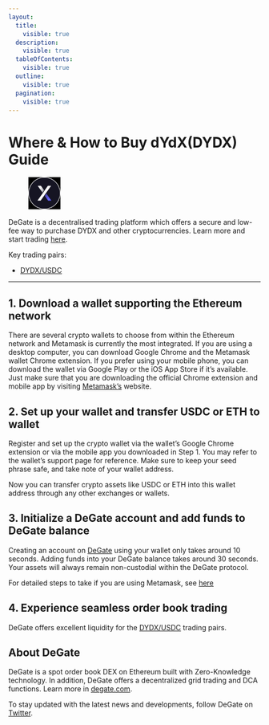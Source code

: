 ```yaml
---
layout:
  title:
    visible: true
  description:
    visible: true
  tableOfContents:
    visible: true
  outline:
    visible: true
  pagination:
    visible: true
---
```


# Where & How to Buy dYdX(DYDX) Guide

<figure><img src="../.gitbook/assets/dydx_0x92d6c1e31e14520e676a687f0a93788b716beff51716284224477.jpg" alt="DYDX" width="64"><figcaption></figcaption></figure>

DeGate is a decentralised trading platform which offers a secure and low-fee way to purchase DYDX and other cryptocurrencies. Learn more and start trading [here](https://app.degate.com/trade/USDC/0x92d6c1e31e14520e676a687f0a93788b716beff5?utm_source=howtobuy).&#x20;

Key trading pairs:

* [DYDX/USDC](https://app.degate.com/trade/USDC/0x92d6c1e31e14520e676a687f0a93788b716beff5?utm_source=howtobuy)

***

## 1. Download a wallet supporting the Ethereum network

There are several crypto wallets to choose from within the Ethereum network and Metamask is currently the most integrated. If you are using a desktop computer, you can download Google Chrome and the Metamask wallet Chrome extension. If you prefer using your mobile phone, you can download the wallet via Google Play or the iOS App Store if it’s available. Just make sure that you are downloading the official Chrome extension and mobile app by visiting [Metamask’s](https://metamask.io/) website.

## 2. Set up your wallet and transfer USDC or ETH to wallet

Register and set up the crypto wallet via the wallet’s Google Chrome extension or via the mobile app you downloaded in Step 1. You may refer to the wallet’s support page for reference. Make sure to keep your seed phrase safe, and take note of your wallet address.&#x20;

Now you can transfer crypto assets like USDC or ETH into this wallet address through any other exchanges or wallets.

## 3. Initialize a DeGate account and add funds to DeGate balance

Creating an account on [DeGate](https://app.degate.com/?utm_source=DYDX_howtobuy) using your wallet only takes around 10 seconds. Adding funds into your DeGate balance takes around 30 seconds. Your assets will always remain non-custodial within the DeGate protocol.

For detailed steps to take if you are using Metamask, see [here](https://docs.degate.com/v/product_en/main-features/wallet-connectivity/metamask)

## 4. Experience seamless order book trading

DeGate offers excellent liquidity for the [DYDX/USDC](https://app.degate.com/trade/USDC/0x92d6c1e31e14520e676a687f0a93788b716beff5?utm_source=howtobuy) trading pairs.&#x20;

## About DeGate

DeGate is a spot order book DEX on Ethereum built with Zero-Knowledge technology. In addition, DeGate offers a decentralized grid trading and DCA functions.  Learn more in [degate.com](https://degate.com/?utm_source=DYDX_howtobuy).

To stay updated with the latest news and developments, follow DeGate on [Twitter](https://twitter.com/degatedex).
